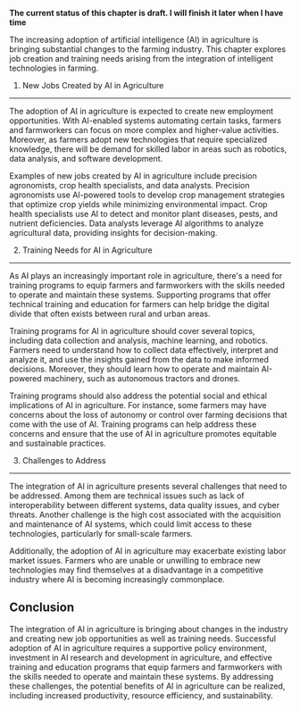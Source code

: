 **The current status of this chapter is draft. I will finish it later when I have time**

The increasing adoption of artificial intelligence (AI) in agriculture is bringing substantial changes to the farming industry. This chapter explores job creation and training needs arising from the integration of intelligent technologies in farming.

1. New Jobs Created by AI in Agriculture
----------------------------------------

The adoption of AI in agriculture is expected to create new employment opportunities. With AI-enabled systems automating certain tasks, farmers and farmworkers can focus on more complex and higher-value activities. Moreover, as farmers adopt new technologies that require specialized knowledge, there will be demand for skilled labor in areas such as robotics, data analysis, and software development.

Examples of new jobs created by AI in agriculture include precision agronomists, crop health specialists, and data analysts. Precision agronomists use AI-powered tools to develop crop management strategies that optimize crop yields while minimizing environmental impact. Crop health specialists use AI to detect and monitor plant diseases, pests, and nutrient deficiencies. Data analysts leverage AI algorithms to analyze agricultural data, providing insights for decision-making.

2. Training Needs for AI in Agriculture
---------------------------------------

As AI plays an increasingly important role in agriculture, there's a need for training programs to equip farmers and farmworkers with the skills needed to operate and maintain these systems. Supporting programs that offer technical training and education for farmers can help bridge the digital divide that often exists between rural and urban areas.

Training programs for AI in agriculture should cover several topics, including data collection and analysis, machine learning, and robotics. Farmers need to understand how to collect data effectively, interpret and analyze it, and use the insights gained from the data to make informed decisions. Moreover, they should learn how to operate and maintain AI-powered machinery, such as autonomous tractors and drones.

Training programs should also address the potential social and ethical implications of AI in agriculture. For instance, some farmers may have concerns about the loss of autonomy or control over farming decisions that come with the use of AI. Training programs can help address these concerns and ensure that the use of AI in agriculture promotes equitable and sustainable practices.

3. Challenges to Address
------------------------

The integration of AI in agriculture presents several challenges that need to be addressed. Among them are technical issues such as lack of interoperability between different systems, data quality issues, and cyber threats. Another challenge is the high cost associated with the acquisition and maintenance of AI systems, which could limit access to these technologies, particularly for small-scale farmers.

Additionally, the adoption of AI in agriculture may exacerbate existing labor market issues. Farmers who are unable or unwilling to embrace new technologies may find themselves at a disadvantage in a competitive industry where AI is becoming increasingly commonplace.

Conclusion
----------

The integration of AI in agriculture is bringing about changes in the industry and creating new job opportunities as well as training needs. Successful adoption of AI in agriculture requires a supportive policy environment, investment in AI research and development in agriculture, and effective training and education programs that equip farmers and farmworkers with the skills needed to operate and maintain these systems. By addressing these challenges, the potential benefits of AI in agriculture can be realized, including increased productivity, resource efficiency, and sustainability.
